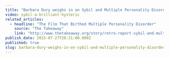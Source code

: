 ```yaml
---
title: "Barbara Dury weighs in on Sybil and Multiple Personality Disorder"
video: sybil-a-brilliant-hysteric
related_articles:
  - headline: "The Film That Birthed Multiple Personality Disorder"
    source: "The Takeaway"
    link: "http://www.thetakeaway.org/story/retro-report-sybil-and-multiple-personality-disorder/"
publish_date: 2015-07-27T20:31:00.000Z
published: true
slug: barbara-dury-weighs-in-on-sybil-and-multiple-personality-disorder
---
```


